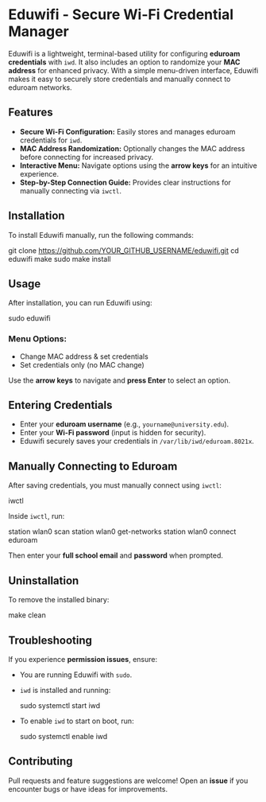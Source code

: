 # Eduwifi - Secure Wi-Fi Credential Manager

Eduwifi is a lightweight, terminal-based utility for configuring **eduroam credentials** with `iwd`. It also includes an option to randomize your **MAC address** for enhanced privacy. With a simple menu-driven interface, Eduwifi makes it easy to securely store credentials and manually connect to eduroam networks.

## Features

- **Secure Wi-Fi Configuration:** Easily stores and manages eduroam credentials for `iwd`.
- **MAC Address Randomization:** Optionally changes the MAC address before connecting for increased privacy.
- **Interactive Menu:** Navigate options using the **arrow keys** for an intuitive experience.
- **Step-by-Step Connection Guide:** Provides clear instructions for manually connecting via `iwctl`.

## Installation

To install Eduwifi manually, run the following commands:

git clone https://github.com/YOUR_GITHUB_USERNAME/eduwifi.git
cd eduwifi
make
sudo make install

## Usage

After installation, you can run Eduwifi using:

sudo eduwifi

### Menu Options:
- Change MAC address & set credentials  
- Set credentials only (no MAC change)  

Use the **arrow keys** to navigate and **press Enter** to select an option.

## Entering Credentials

- Enter your **eduroam username** (e.g., `yourname@university.edu`).
- Enter your **Wi-Fi password** (input is hidden for security).
- Eduwifi securely saves your credentials in `/var/lib/iwd/eduroam.8021x`.

## Manually Connecting to Eduroam

After saving credentials, you must manually connect using `iwctl`:

iwctl

Inside `iwctl`, run:

station wlan0 scan
station wlan0 get-networks
station wlan0 connect eduroam

Then enter your **full school email** and **password** when prompted.

## Uninstallation

To remove the installed binary:

make clean

## Troubleshooting

If you experience **permission issues**, ensure:

- You are running Eduwifi with `sudo`.
- `iwd` is installed and running:

  sudo systemctl start iwd

- To enable `iwd` to start on boot, run:

  sudo systemctl enable iwd

## Contributing

Pull requests and feature suggestions are welcome! Open an **issue** if you encounter bugs or have ideas for improvements.
